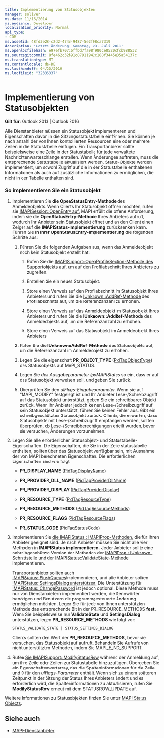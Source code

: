 ```yaml
---
title: Implementierung von Statusobjekten
manager: soliver
ms.date: 11/16/2014
ms.audience: Developer
localization_priority: Normal
api_type:
- COM
ms.assetid: 48fd3e28-c2d2-474d-9487-5e2f08ca7319
description: 'Letzte Änderung: Samstag, 23. Juli 2011'
ms.openlocfilehash: e97efb70716ffbd7fa98f980ce8520cfcb988532
ms.sourcegitcommit: 8fe462c32b91c87911942c188f3445e85a54137c
ms.translationtype: MT
ms.contentlocale: de-DE
ms.lasthandoff: 04/23/2019
ms.locfileid: "32336337"
---
```

# <a name="status-object-implementation"></a>Implementierung von Statusobjekten

**Gilt für**: Outlook 2013 | Outlook 2016 
  
Alle Dienstanbieter müssen ein Statusobjekt implementieren und Eigenschaften davon in die Sitzungsstatustabelle einf?nnen. Sie können je nach anzahl der von Ihnen kontrollierten Ressourcen eine oder mehrere Zeilen in die Statustabelle einfügen. Ein Transportanbieter sollte beispielsweise eine Zeile in der Statustabelle für jede verwaltete Nachrichtenwarteschlange erstellen. Wenn Änderungen auftreten, muss die entsprechende Statustabelle aktualisiert werden. Status-Objekte werden implementiert, um sowohl Zugriff auf die in der Statustabelle enthaltenen Informationen als auch auf zusätzliche Informationen zu ermöglichen, die nicht in der Tabelle enthalten sind.
  
### <a name="to-implement-a-status-object"></a>So implementieren Sie ein Statusobjekt

1. Implementieren Sie **die OpenStatusEntry-Methode** des Anmeldeobjekts. Wenn Clients Ihr Statusobjekt öffnen möchten, rufen sie [IMAPISession::OpenEntry auf.](imapisession-openentry.md) MAPI erfüllt die offene Anforderung, indem sie die **OpenStatusEntry-Methode** Ihres Anbieters aufruft, wodurch Ihr Anbieter sein Statusobjekt öffnet und an den Client einen Zeiger auf die **IMAPIStatus-Implementierung** zurücksenken kann. Führen Sie **in Ihrer OpenStatusEntry-Implementierung** die folgenden Schritte aus: 
    
   1. Führen Sie die folgenden Aufgaben aus, wenn das Anmeldeobjekt noch kein Statusobjekt erstellt hat:
    
      1. Rufen Sie die [IMAPISupport::OpenProfileSection-Methode des Supportobjekts](imapisupport-openprofilesection.md) auf, um auf den Profilabschnitt Ihres Anbieters zu zugreifen. 
          
      2. Erstellen Sie ein neues Statusobjekt.
          
      3. Store einen Verweis auf den Profilabschnitt im Statusobjekt Ihres Anbieters und rufen Sie die [IUnknown::AddRef-Methode](https://msdn.microsoft.com/library/b4316efd-73d4-4995-b898-8025a316ba63%28Office.15%29.aspx) des Profilabschnitts auf, um die Referenzanzahl zu erhöhen. 
          
      4. Store einen Verweis auf das Anmeldeobjekt im Statusobjekt Ihres Anbieters und rufen Sie die **IUnknown::AddRef-Methode** des Anmeldeobjekts auf, um die Referenzanzahl zu erhöhen. 
          
      5. Store einen Verweis auf das Statusobjekt im Anmeldeobjekt Ihres Anbieters.
    
   2. Rufen Sie die **IUnknown::AddRef-Methode** des Statusobjekts auf, um die Referenzanzahl im Anmeldeobjekt zu erhöhen. 
    
   3. Legen Sie die eigenschaft **PR_OBJECT_TYPE** ([PidTagObjectType](pidtagobjecttype-canonical-property.md)) des Statusobjekts auf MAPI_STATUS.
    
   4. Legen Sie  _den Ausgabeparameter lppMAPIStatus_ so ein, dass er auf das Statusobjekt verweisen soll, und geben Sie zurück. 
    
   5. Überprüfen Sie den _ulFlags-Eingabeparameter._ Wenn sie auf "MAPI_MODIFY" festgelegt ist und Ihr Anbieter Lese-/Schreibzugriff auf das Statusobjekt unterstützt, geben Sie ein schreibbares Objekt zurück. Wenn Ihr Anbieter jedoch keinen Lese-/Schreibzugriff auf sein Statusobjekt unterstützt, führen Sie keinen Fehler aus. Gibt ein schreibgeschütztes Statusobjekt zurück. Clients, die erwarten, dass Statusobjekte mit Lese-/Schreibzugriff empfangen werden, sollten überprüfen, ob Lese-/Schreibberechtigungen erteilt wurden, bevor sie versuchen, Änderungen vorzunehmen. 
    
2. Legen Sie alle erforderlichen Statusobjekt- und Statustabelle-Eigenschaften. Die Eigenschaften, die Sie in der Zeile statustabelle enthalten, sollten über das Statusobjekt verfügbar sein, mit Ausnahme der von MAPI berechneten Eigenschaften. Die erforderlichen Eigenschaften sind wie folgt:
    
   - **PR_DISPLAY_NAME** ([PidTagDisplayName](pidtagdisplayname-canonical-property.md))
    
   - **PR_PROVIDER_DLL_NAME** ([PidTagProviderDllName](pidtagproviderdllname-canonical-property.md))
    
   - **PR_PROVIDER_DISPLAY** ([PidTagProviderDisplay](pidtagproviderdisplay-canonical-property.md))
    
   - **PR_RESOURCE_TYPE** ([PidTagResourceType](pidtagresourcetype-canonical-property.md))
    
   - **PR_RESOURCE_METHODS** ([PidTagResourceMethods](pidtagresourcemethods-canonical-property.md))
    
   - **PR_RESOURCE_FLAGS** ([PidTagResourceFlags](pidtagresourceflags-canonical-property.md))
    
   - **PR_STATUS_CODE** ([PidTagStatusCode](pidtagstatuscode-canonical-property.md))
    
3. Implementieren Sie [die IMAPIStatus : IMAPIProp-Methoden,](imapistatusimapiprop.md) die für Ihren Anbieter geeignet sind. Je nach Anbieter müssen Sie nicht alle vier Methoden in **IMAPIStatus implementieren.** Jeder Anbieter sollte eine schreibgeschützte Version der Methoden der [IMAPIProp : IUnknown-Schnittstelle](imapipropiunknown.md) und der [IMAPIStatus::ValidateState-Methode](imapistatus-validatestate.md) implementieren. 

   Transportanbieter sollten auch [IMAPIStatus::FlushQueues](imapistatus-flushqueues.md)implementieren, und alle Anbieter sollten [IMAPIStatus::SettingsDialog unterstützen.](imapistatus-settingsdialog.md) Die Unterstützung für [IMAPIStatus::ChangePassword](imapistatus-changepassword.md) ist jedoch optional. Diese Methode muss nur von Dienstanbietern implementiert werden, die Kennwörter benötigen und Benutzern die programmgesteuerte Änderung ermöglichen möchten. Legen Sie für jede von Ihnen unterstützten Methode das entsprechende Bit in der PR_RESOURCE_METHODS **fest.** Wenn Sie beispielsweise nur **ValidateState** und **SettingsDialog** unterstützen, legen **PR_RESOURCE_METHODS** wie folgt vor: 
    
   `STATUS_VALIDATE_STATE | STATUS_SETTINGS_DIALOG`
    
   Clients sollten den Wert der **PR_RESOURCE_METHODS,** bevor sie versuchen, das Statusobjekt auf aufruft. Behandeln Sie Aufrufe von nicht unterstützten Methoden, indem Sie MAPI_E_NO_SUPPORT. 
    
4. Rufen [Sie IMAPISupport::ModifyStatusRow](imapisupport-modifystatusrow.md) während der Anmeldung auf, um ihre Zeile oder Zeilen zur Statustabelle hinzuzufügen. Übergeben Sie ein Eigenschaftenwertarray, das die Spalteninformationen für die Zeile und 0 für den  _ulFlags-Parameter_ enthält. Wenn sich zu einem späteren Zeitpunkt in der Sitzung der Status Ihres Anbieters ändert und es erforderlich wird, die Spalteninformationen zu aktualisieren, rufen Sie **ModifyStatusRow** erneut mit dem STATUSROW_UPDATE auf. 
    
Weitere Informationen zu Statusobjekten finden Sie unter [MAPI Status Objects](mapi-status-objects.md).
  
## <a name="see-also"></a>Siehe auch

- [MAPI-Dienstanbieter](mapi-service-providers.md)

